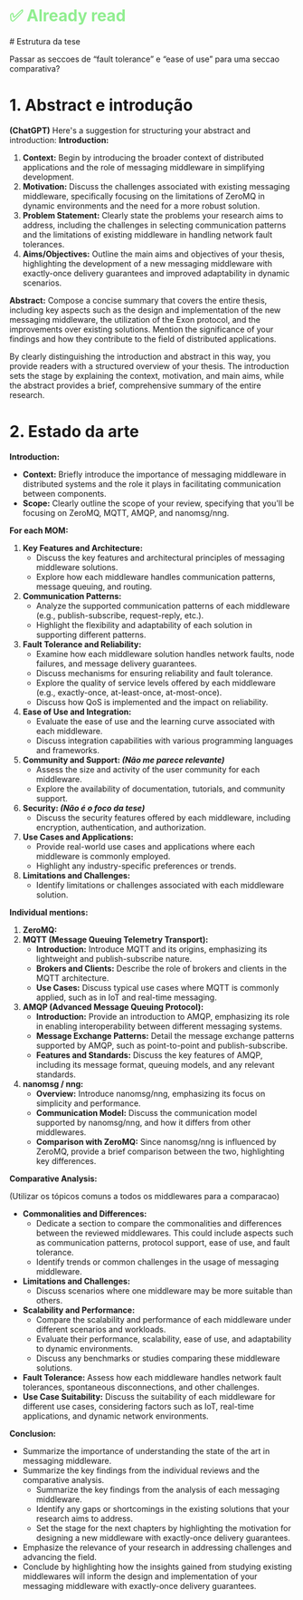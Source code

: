 <h1 style="color:lightgreen">✅ Already read</h1>
# Estrutura da tese

Passar as seccoes de “fault tolerance” e “ease of use” para uma seccao comparativa?

# 1. Abstract e introdução

**(ChatGPT)**
Here's a suggestion for structuring your abstract and introduction:
**Introduction:**

1. **Context:** Begin by introducing the broader context of distributed applications and the role of messaging middleware in simplifying development.
2. **Motivation:** Discuss the challenges associated with existing messaging middleware, specifically focusing on the limitations of ZeroMQ in dynamic environments and the need for a more robust solution.
3. **Problem Statement:** Clearly state the problems your research aims to address, including the challenges in selecting communication patterns and the limitations of existing middleware in handling network fault tolerances.
4. **Aims/Objectives:** Outline the main aims and objectives of your thesis, highlighting the development of a new messaging middleware with exactly-once delivery guarantees and improved adaptability in dynamic scenarios.

**Abstract:**
Compose a concise summary that covers the entire thesis, including key aspects such as the design and implementation of the new messaging middleware, the utilization of the Exon protocol, and the improvements over existing solutions. Mention the significance of your findings and how they contribute to the field of distributed applications.

By clearly distinguishing the introduction and abstract in this way, you provide readers with a structured overview of your thesis. The introduction sets the stage by explaining the context, motivation, and main aims, while the abstract provides a brief, comprehensive summary of the entire research.

# 2. Estado da arte

**Introduction:**

- **Context:** Briefly introduce the importance of messaging middleware in distributed systems and the role it plays in facilitating communication between components.
- **Scope:** Clearly outline the scope of your review, specifying that you'll be focusing on ZeroMQ, MQTT, AMQP, and nanomsg/nng.

**For each MOM:**

1. **Key Features and Architecture:**
    - Discuss the key features and architectural principles of messaging middleware solutions.
    - Explore how each middleware handles communication patterns, message queuing, and routing.
2. **Communication Patterns:**
    - Analyze the supported communication patterns of each middleware (e.g., publish-subscribe, request-reply, etc.).
    - Highlight the flexibility and adaptability of each solution in supporting different patterns.
3. **Fault Tolerance and Reliability:**
    - Examine how each middleware solution handles network faults, node failures, and message delivery guarantees.
    - Discuss mechanisms for ensuring reliability and fault tolerance.
    - Explore the quality of service levels offered by each middleware (e.g., exactly-once, at-least-once, at-most-once).
    - Discuss how QoS is implemented and the impact on reliability.
4. **Ease of Use and Integration:**
    - Evaluate the ease of use and the learning curve associated with each middleware.
    - Discuss integration capabilities with various programming languages and frameworks.
5. **Community and Support: *(Não me parece relevante)***
    - Assess the size and activity of the user community for each middleware.
    - Explore the availability of documentation, tutorials, and community support.
6. **Security:  *(Não é o foco da tese)***
    - Discuss the security features offered by each middleware, including encryption, authentication, and authorization.
7. **Use Cases and Applications:**
    - Provide real-world use cases and applications where each middleware is commonly employed.
    - Highlight any industry-specific preferences or trends.
8. **Limitations and Challenges:**
    - Identify limitations or challenges associated with each middleware solution.

**Individual mentions:**

1. **ZeroMQ:**
2. **MQTT (Message Queuing Telemetry Transport):**
    - **Introduction:** Introduce MQTT and its origins, emphasizing its lightweight and publish-subscribe nature.
    - **Brokers and Clients:** Describe the role of brokers and clients in the MQTT architecture.
    - **Use Cases:** Discuss typical use cases where MQTT is commonly applied, such as in IoT and real-time messaging.
3. **AMQP (Advanced Message Queuing Protocol):**
    - **Introduction:** Provide an introduction to AMQP, emphasizing its role in enabling interoperability between different messaging systems.
    - **Message Exchange Patterns:** Detail the message exchange patterns supported by AMQP, such as point-to-point and publish-subscribe.
    - **Features and Standards:** Discuss the key features of AMQP, including its message format, queuing models, and any relevant standards.
4. **nanomsg / nng:**
    - **Overview:** Introduce nanomsg/nng, emphasizing its focus on simplicity and performance.
    - **Communication Model:** Discuss the communication model supported by nanomsg/nng, and how it differs from other middlewares.
    - **Comparison with ZeroMQ:** Since nanomsg/nng is influenced by ZeroMQ, provide a brief comparison between the two, highlighting key differences.

**Comparative Analysis:**

(Utilizar os tópicos comuns a todos os middlewares para a comparacao)

- **Commonalities and Differences:**
    - Dedicate a section to compare the commonalities and differences between the reviewed middlewares. This could include aspects such as communication patterns, protocol support, ease of use, and fault tolerance.
    - Identify trends or common challenges in the usage of messaging middleware.
- **Limitations and Challenges:**
    - Discuss scenarios where one middleware may be more suitable than others.
- **Scalability and Performance:**
    - Compare the scalability and performance of each middleware under different scenarios and workloads.
    - Evaluate their performance, scalability, ease of use, and adaptability to dynamic environments.
    - Discuss any benchmarks or studies comparing these middleware solutions.
- **Fault Tolerance:** Assess how each middleware handles network fault tolerances, spontaneous disconnections, and other challenges.
- **Use Case Suitability:** Discuss the suitability of each middleware for different use cases, considering factors such as IoT, real-time applications, and dynamic network environments.

**Conclusion:**

- Summarize the importance of understanding the state of the art in messaging middleware.
- Summarize the key findings from the individual reviews and the comparative analysis.
    - Summarize the key findings from the analysis of each messaging middleware.
    - Identify any gaps or shortcomings in the existing solutions that your research aims to address.
    - Set the stage for the next chapters by highlighting the motivation for designing a new middleware with exactly-once delivery guarantees.
- Emphasize the relevance of your research in addressing challenges and advancing the field.
- Conclude by highlighting how the insights gained from studying existing middlewares will inform the design and implementation of your messaging middleware with exactly-once delivery guarantees.